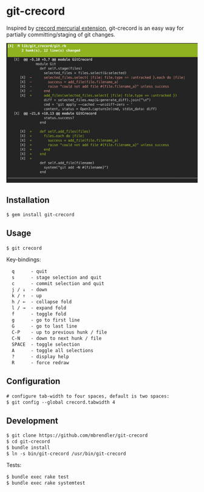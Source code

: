 # git-crecord

Inspired by [crecord mercurial extension](https://bitbucket.org/edgimar/crecord/wiki/Home), git-crecord is an easy way for partially committing/staging of git changes.

![Screenshot](/screenshot.jpg?raw=true)

## Installation

```shell
$ gem install git-crecord
```

## Usage

```shell
$ git crecord
```

Key-bindings:
```
  q      - quit
  s      - stage selection and quit
  c      - commit selection and quit
  j / ↓  - down
  k / ↑  - up
  h / ←  - collapse fold
  l / →  - expand fold
  f      - toggle fold
  g      - go to first line
  G      - go to last line
  C-P    - up to previous hunk / file
  C-N    - down to next hunk / file
  SPACE  - toggle selection
  A      - toggle all selections
  ?      - display help
  R      - force redraw
```

## Configuration

```shell
# configure tab-width to four spaces, default is two spaces:
$ git config --global crecord.tabwidth 4
```

## Development

```shell
$ git clone https://github.com/mbrendler/git-crecord
$ cd git-crecord
$ bundle install
$ ln -s bin/git-crecord /usr/bin/git-crecord
```

Tests:
```shell
$ bundle exec rake test
$ bundle exec rake systemtest
```
